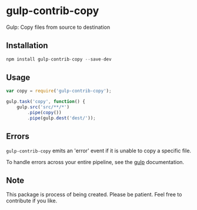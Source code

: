 # gulp-contrib-copy
Gulp: Copy files from source to destination <br>

## Installation
```javascript
npm install gulp-contrib-copy --save-dev
````

## Usage
```javascript
var copy = require('gulp-contrib-copy');

gulp.task('copy', function() {
	gulp.src('src/**/*')
		.pipe(copy())
	    .pipe(gulp.dest('dest/'));
```

## Errors

`gulp-contrib-copy` emits an 'error' event if it is unable to copy a specific file.

To handle errors across your entire pipeline, see the
[gulp](https://github.com/gulpjs/gulp/blob/master/docs/recipes/combining-streams-to-handle-errors.md#combining-streams-to-handle-errors) documentation.

## Note
This package is process of being created. Please be patient. Feel free to contribute if you like.